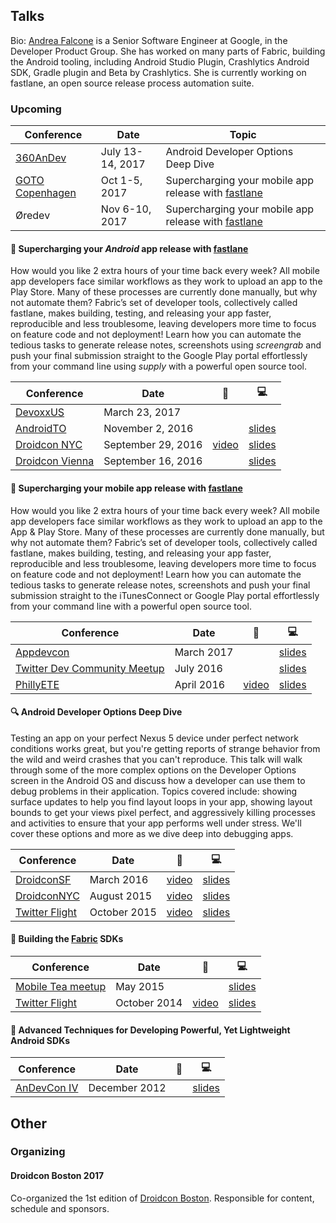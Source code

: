 ## Talks

Bio: [Andrea Falcone](https://twitter.com/asfalcone) is a Senior Software Engineer at Google, in the Developer Product Group. She has worked on many parts of Fabric, building the Android tooling, including Android Studio Plugin, Crashlytics Android SDK, Gradle plugin and Beta by Crashlytics. She is currently working on fastlane, an open source release process automation suite.

### Upcoming
Conference | Date | Topic
--------|------|--------
[360AnDev](https://360andev.com/speakers/andrea-falcone/) | July 13-14, 2017 | Android Developer Options Deep Dive
[GOTO Copenhagen](https://gotocph.com/2017/sessions/155) | Oct 1-5, 2017|  Supercharging your mobile app release with [fastlane](https://fastlane.tools/)
Øredev | Nov 6-10, 2017 | Supercharging your mobile app release with [fastlane](https://fastlane.tools/)


#### 🚀 Supercharging your _Android_ app release with [fastlane](https://fastlane.tools/)
How would you like 2 extra hours of your time back every week? All mobile app developers face similar workflows as they work to upload an app to the Play Store. Many of these processes are currently done manually, but why not automate them? Fabric’s set of developer tools, collectively called fastlane, makes building, testing, and releasing your app faster, reproducible and less troublesome, leaving developers more time to focus on feature code and not deployment! Learn how you can automate the tedious tasks to generate release notes, screenshots using _screengrab_ and push your final submission straight to the Google Play portal effortlessly from your command line using _supply_ with a powerful open source tool.

Conference | Date | 🎥 | 💻
--------|------|--------|-------
[DevoxxUS](devoxx.us) | March 23, 2017 | | 
[AndroidTO](androidto.com) | November 2, 2016 |  | [slides](https://docs.google.com/presentation/d/1mrGImnooda4jX6z55YzIUb15w_-0hlvtzjCKA1nfNIg/pub?start=false&loop=false&delayms=3000)
[Droidcon NYC](http://droidcon.nyc/) | September 29, 2016 | [video](https://www.youtube.com/watch?v=1Yg98k-MuQo) | [slides](https://docs.google.com/presentation/d/1mrGImnooda4jX6z55YzIUb15w_-0hlvtzjCKA1nfNIg/pub?start=false&loop=false&delayms=3000)
[Droidcon Vienna](https://droidcon.at/) | September 16, 2016 | |[slides](https://docs.google.com/presentation/d/1mrGImnooda4jX6z55YzIUb15w_-0hlvtzjCKA1nfNIg/pub?start=false&loop=false&delayms=3000)


#### 🚀 Supercharging your mobile app release with [fastlane](https://fastlane.tools/)
How would you like 2 extra hours of your time back every week? All mobile app developers face similar workflows as they work to upload an app to the App & Play Store. Many of these processes are currently done manually, but why not automate them? Fabric’s set of developer tools, collectively called fastlane, makes building, testing, and releasing your app faster, reproducible and less troublesome, leaving developers more time to focus on feature code and not deployment! Learn how you can automate the tedious tasks to generate release notes, screenshots and push your final submission straight to the iTunesConnect or Google Play portal effortlessly from your command line with a powerful open source tool.

Conference | Date | 🎥 | 💻
--------|------|--------|-------
[Appdevcon](www.appdevcon.nl)| March 2017 | | [slides](https://drive.google.com/open?id=0B1kX3B0jm6aVTFlIQ3JqUVRlMDQ)
[Twitter Dev Community Meetup](http://www.meetup.com/Boston-Twitter-Developer-Community/events/232247449/) | July 2016 | | [slides](/slides/phillyETE-fastlane-afalcone-pdf.pdf) 
[PhillyETE](http://2016.phillyemergingtech.com/) | April 2016 | [video](http://chariotsolutions.com/screencast/philly-ete-2016-5-andrea-falcone-supercharging-mobile-app-release-fastlane/) | [slides](/slides/phillyETE-fastlane-afalcone-pdf.pdf)

#### 🔍 Android Developer Options Deep Dive
Testing an app on your perfect Nexus 5 device under perfect network conditions works great, but you're getting reports of strange behavior from the wild and weird crashes that you can't reproduce. This talk will walk through some of the more complex options on the Developer Options screen in the Android OS and discuss how a developer can use them to debug problems in their application. Topics covered include: showing surface updates to help you find layout loops in your app, showing layout bounds to get your views pixel perfect, and aggressively killing processes and activities to ensure that your app performs well under stress. We'll cover these options and more as we dive deep into debugging apps.

Conference | Date | 🎥 | 💻
--------|------|--------|-------
[DroidconSF](http://sf.droidcon.com/) | March 2016 | [video](https://www.youtube.com/watch?v=TbiNM1ltawo) |  [slides](/slides/Andrea%20Falcone%20-%20Android%20Developer%20Options.pdf)
[DroidconNYC](http://nyc.droidcon.com/2015/) | August 2015 | [video](https://www.youtube.com/watch?v=r9kW3nIDdBY) | [slides](/slides/Andrea%20Falcone%20-%20Android%20Developer%20Options.pdf)
[Twitter Flight](https://dev.twitter.com/flight/2015) | October 2015 | [video](https://www.youtube.com/watch?v=Fmf9b2EqqIE) | [slides](/slides/Flight2015-Falcone_Andrea-Android_Developer_Options.pdf)

#### 🔨 Building the [Fabric](https://get.fabric.io/)  SDKs

Conference | Date | 🎥 | 💻
--------|------|--------|-------
[Mobile Tea meetup](http://www.meetup.com/mobiletea/events/221912647/) | May 2015 |  |  [slides](/slides/Designing_and_Building_SDKs_for_Android.pdf)
[Twitter Flight](https://dev.twitter.com/flight/2014) | October 2014 | [video](https://www.youtube.com/watch?v=3h7jQU1AOvw) |  [slides](/slides/Designing_and_Building_SDKs_for_Android.pdf)


#### 🎈 Advanced Techniques for Developing Powerful, Yet Lightweight Android SDKs

Conference | Date | 🎥 | 💻
--------|------|--------|-------
[AnDevCon IV](http://www.andevcon.com/) | December 2012 |  |  [slides](/slides/Advanced%20Techniques%20for%20Developing%20Powerful%2C%20Yet%20Lightweight%20Android%20SDKs%20-%20OLD.pdf)

## Other

### Organizing

#### Droidcon Boston 2017
Co-organized the 1st edition of [Droidcon Boston](http://www.droidcon-boston.com). Responsible for content, schedule and sponsors. 
